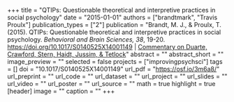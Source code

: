 +++
title = "QTIPs: Questionable theoretical and interpretive practices in social psychology"
date = "2015-01-01"
authors = ["brandtmark", "Travis Proulx"]
publication_types = ["2"]
publication = "Brandt, M. J., & Proulx, T. (2015). QTIPs: Questionable theoretical and interpretive practices in social psychology. *Behavioral and Brain Sciences, 38*, 19-20. https://doi.org/10.1017/S0140525X14001149 | [Commentary on Duarte, Crawford, Stern, Haidt, Jussim, & Tetlock](http://journals.cambridge.org/action/displayAbstract?fromPage=online&aid=9305313&fulltextType=RA&fileId=S0140525X14000430)"
abstract = ""
abstract_short = ""
image_preview = ""
selected = false
projects = ["improvingpsychsci"]
tags = []
doi = "10.1017/S0140525X14001149"
url_pdf = "https://osf.io/3m6a8/"
url_preprint = ""
url_code = ""
url_dataset = ""
url_project = ""
url_slides = ""
url_video = ""
url_poster = ""
url_source = ""
math = true
highlight = true
[header]
image = ""
caption = ""
+++
